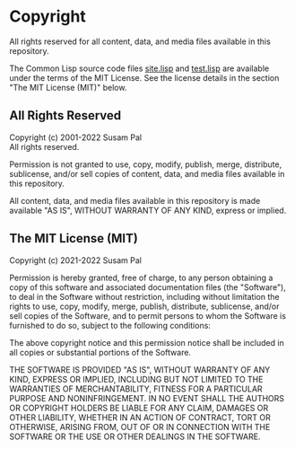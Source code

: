 Copyright
=========

All rights reserved for all content, data, and media files available
in this repository.

The Common Lisp source code files [site.lisp](site.lisp) and
[test.lisp](test.lisp) are available under the terms of the MIT
License. See the license details in the section "The MIT License
(MIT)" below.


All Rights Reserved
-------------------

Copyright (c) 2001-2022 Susam Pal\
All rights reserved.

Permission is not granted to use, copy, modify, publish, merge,
distribute, sublicense, and/or sell copies of content, data, and media
files available in this repository.

All content, data, and media files available in this repository is
made available "AS IS", WITHOUT WARRANTY OF ANY KIND, express or
implied.


The MIT License (MIT)
---------------------

Copyright (c) 2021-2022 Susam Pal

Permission is hereby granted, free of charge, to any person obtaining
a copy of this software and associated documentation files (the
"Software"), to deal in the Software without restriction, including
without limitation the rights to use, copy, modify, merge, publish,
distribute, sublicense, and/or sell copies of the Software, and to
permit persons to whom the Software is furnished to do so, subject to
the following conditions:

The above copyright notice and this permission notice shall be
included in all copies or substantial portions of the Software.

THE SOFTWARE IS PROVIDED "AS IS", WITHOUT WARRANTY OF ANY KIND,
EXPRESS OR IMPLIED, INCLUDING BUT NOT LIMITED TO THE WARRANTIES OF
MERCHANTABILITY, FITNESS FOR A PARTICULAR PURPOSE AND NONINFRINGEMENT.
IN NO EVENT SHALL THE AUTHORS OR COPYRIGHT HOLDERS BE LIABLE FOR ANY
CLAIM, DAMAGES OR OTHER LIABILITY, WHETHER IN AN ACTION OF CONTRACT,
TORT OR OTHERWISE, ARISING FROM, OUT OF OR IN CONNECTION WITH THE
SOFTWARE OR THE USE OR OTHER DEALINGS IN THE SOFTWARE.
